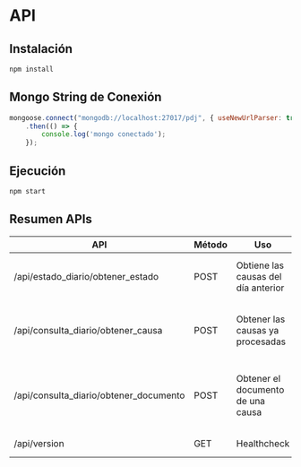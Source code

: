 # API

## Instalación

```bash
npm install 
```

## Mongo String de Conexión

```javascript
mongoose.connect("mongodb://localhost:27017/pdj", { useNewUrlParser: true })
    .then(() => {
        console.log('mongo conectado');
    });
```

## Ejecución

```bash
npm start 
```

## Resumen APIs

| API | Método  | Uso | Parámetros |
| ------------- | ------------- | ------------- | ------------- |
| /api/estado_diario/obtener_estado | POST | Obtiene las causas del día anterior | usuario: usuario pdj, password: clave pdj |
| /api/consulta_diario/obtener_causa | POST  | Obtener las causas ya procesadas  | usuario: id usuario, uuid: uuid del documento |
| /api/consulta_diario/obtener_documento | POST  | Obtener el documento de una causa | uuid: id de documento obtenido de los metodos anteriores |
|/api/version | GET | Healthcheck | sin parametros |
